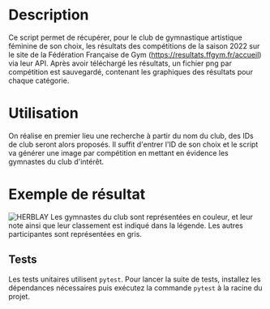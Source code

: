 # Description
Ce script permet de récupérer, pour le club de gymnastique artistique féminine de son choix, les résultats des compétitions de la saison 2022 sur le site de la Fédération Française de Gym (https://resultats.ffgym.fr/accueil) via leur API.
Après avoir téléchargé les résultats, un fichier png par compétition est sauvegardé, contenant les graphiques des résultats pour chaque catégorie.

# Utilisation
On réalise en premier lieu une recherche à partir du nom du club, des IDs de club seront alors proposés. Il suffit d'entrer l'ID de son choix et le script va générer une image par compétition en mettant en évidence les gymnastes du club d'intérêt.


# Exemple de résultat
![HERBLAY](https://user-images.githubusercontent.com/46487340/159429159-57b1a003-2f1c-4ae0-b5d6-8a21565f4243.png)
Les gymnastes du club sont représentées en couleur, et leur note ainsi que leur classement est indiqué dans la légende. Les autres participantes sont représentées en gris.

## Tests
Les tests unitaires utilisent `pytest`. Pour lancer la suite de tests, installez les dépendances nécessaires puis exécutez la commande `pytest` à la racine du projet.
